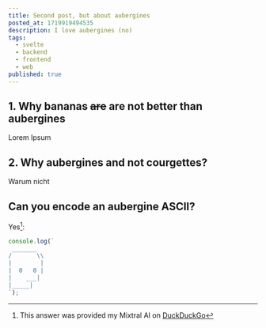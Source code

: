 ```yaml
---
title: Second post, but about aubergines
posted_at: 1719919494535
description: I love aubergines (no)
tags:
  - svelte
  - backend
  - frontend
  - web
published: true
---
```


## 1. Why bananas ~~are~~ are not better than aubergines

Lorem Ipsum

## 2. Why aubergines and not courgettes?

Warum nicht

## Can you encode an aubergine ASCII?

Yes[^1]:

```ts
console.log(`
 _______
/       \\
|        |
|  0   0 |
|    ___|
|_____|
`);

```


[^1]: This answer was provided my Mixtral AI on [DuckDuckGo](https://duckduckgo.com/?q=make+an+aubergine+ASCII+print+in+Typescript&ia=chat&bang=true&atb=v436-7__)
